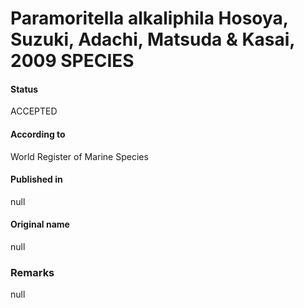 Paramoritella alkaliphila Hosoya, Suzuki, Adachi, Matsuda & Kasai, 2009 SPECIES
=======

#### Status
ACCEPTED

#### According to
World Register of Marine Species

#### Published in
null

#### Original name
null

### Remarks
null